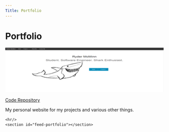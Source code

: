 ```yaml
---
Title: Portfolio
---
```


<div id="main">
  <div class="inner">
    <h1>Portfolio</h1>
    <span class="image main"><img src="./themes/phantom/images/projects/portfoliobanner.png" alt="" /></span>
    <p><a href="https://github.com/rmcminn/Portfolio/" class="button special icon fa-github">Code Repository</a></p>
    <p>My personal website for my projects and various other things.</p>

    <hr/>
    <section id="feed-portfolio"></section>
  </div>
</div>
